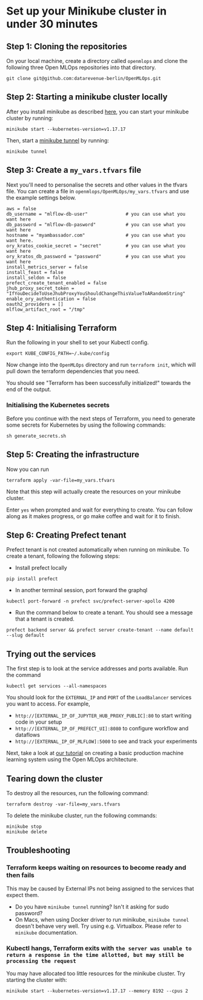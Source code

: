 # Set up your Minikube cluster in under 30 minutes

## Step 1: Cloning the repositories

On your local machine, create a directory called `openmlops` and clone the following three Open MLOps repositories into that directory.

```
git clone git@github.com:datarevenue-berlin/OpenMLOps.git
```

## Step 2: Starting a minikube cluster locally

After you install minikube as described [here](https://minikube.sigs.k8s.io/docs/start/), you can start your minikube cluster by running:

```
minikube start --kubernetes-version=v1.17.17
```

Then, start a [minikube tunnel](https://minikube.sigs.k8s.io/docs/handbook/accessing/#using-minikube-tunnel) by running:

```
minikube tunnel
```

## Step 3: Create a `my_vars.tfvars` file

Next you'll need to personalise the secrets and other values in the tfvars file. You can create  a file in `openmlops/OpenMLOps/my_vars.tfvars` and use the example settings below.


```
aws = false
db_username = "mlflow-db-user"              # you can use what you want here
db_password = "mlflow-db-pasword"           # you can use what you want here
hostname = "myambassador.com"               # you can use what you want here. 
ory_kratos_cookie_secret = "secret"         # you can use what you want here
ory_kratos_db_password = "password"         # you can use what you want here
install_metrics_server = false
install_feast = false
install_seldon = false
prefect_create_tenant_enabled = false
jhub_proxy_secret_token = "IfYouDecideToUseJhubProxyYouShouldChangeThisValueToARandomString"
enable_ory_authentication = false
oauth2_providers = []
mlflow_artifact_root = "/tmp"
```

## Step 4: Initialising Terraform

Run the following in your shell to set your Kubectl config.

```
export KUBE_CONFIG_PATH=~/.kube/config
```

Now change into the `OpenMLOps` directory and run `terraform init`, which will pull down the terraform dependencies that you need.

You should see "Terraform has been successfully initialized!" towards the end of the output.

### Initialising the Kubernetes secrets
Before you continue with the next steps of Terraform, you need to generate some secrets for Kubernetes by using the following commands:

```
sh generate_secrets.sh
```

## Step 5: Creating the infrastructure

Now you can run

```
terraform apply -var-file=my_vars.tfvars
```

Note that this step will actually create the resources on your minikube cluster.

Enter `yes` when prompted and wait for everything to create. You can follow along as it makes progress, or go make coffee and wait for it to finish.

## Step 6: Creating Prefect tenant

Prefect tenant is not created automatically when running on minikube. To create a tenant, following the following steps:

- Install prefect locally

```
pip install prefect
```

- In another terminal session, port forward the graphql

```
kubectl port-forward -n prefect svc/prefect-server-apollo 4200
```

- Run the command below to create a tenant. You should see a message that a tenant is created.

```
prefect backend server && prefect server create-tenant --name default --slug default
```

## Trying out the services

The first step is to look at the service addresses and ports available. Run the command

```
kubectl get services --all-namespaces
```

You should look for the `EXTERNAL_IP` and `PORT` of the `LoadBalancer` services you want to access. For example,

* `http://[EXTERNAL_IP_OF_JUPYTER_HUB_PROXY_PUBLIC]:80` to start writing code in your setup
* `http://[EXTERNAL_IP_OF_PREFECT_UI]:8080` to configure workflow and dataflows
* `http://[EXTERNAL_IP_OF_MLFLOW]:5000` to see and track your experiments

Next, take a look at [our tutorial](./basic-usage-of-jupyter-mlflow-and-prefect.md) on creating a basic production machine learning system using the Open MLOps architecture.

## Tearing down the cluster

To destroy all the resources, run the following command:

```
terraform destroy -var-file=my_vars.tfvars
```

To delete the minikube cluster, run the following commands:

```
minikube stop
minikube delete
```

## Troubleshooting

### Terraform keeps waiting on resources to become ready and then fails

This may be caused by External IPs not being assigned to the services that expect them.
- Do you have `minikube tunnel` running? Isn't it asking for sudo password?
- On Macs, when using Docker driver to run minikube, `minikube tunnel` doesn't behave very well. Try using e.g. Virtualbox. Please refer to `minikube` documentation.

### Kubectl hangs, Terraform exits with `the server was unable to return a response in the time allotted, but may still be processing the request`

You may have allocated too little resources for the minikube cluster. Try starting the cluster with:
```commandline
minikube start --kubernetes-version=v1.17.17 --memory 8192 --cpus 2
```
